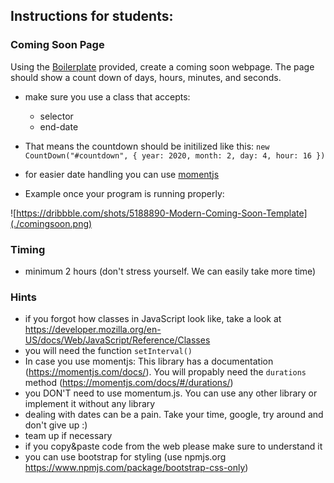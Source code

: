 ## Instructions for students:

### Coming Soon Page

Using the [Boilerplate](./template.md) provided, create a coming soon webpage. The page should show a count down of days, hours, minutes, and seconds. 

  - make sure you use a class that accepts:
    - selector
    - end-date
  - That means the countdown should be initilized like this: ```new CountDown("#countdown", { year: 2020, month: 2, day: 4, hour: 16 })```

- for easier date handling you can use [momentjs](https://momentjs.com)

-  Example once your program is running properly:

 
 ![https://dribbble.com/shots/5188890-Modern-Coming-Soon-Template](./comingsoon.png)

### Timing

-   minimum 2 hours (don't stress yourself. We can easily take more time)

### Hints

- if you forgot how classes in JavaScript look like, take a look at https://developer.mozilla.org/en-US/docs/Web/JavaScript/Reference/Classes
- you will need the function ```setInterval()```
- In case you use momentjs: This library has a documentation (https://momentjs.com/docs/). You will propably need the ```durations``` method (https://momentjs.com/docs/#/durations/)
- you DON'T need to use momentum.js. You can use any other library or implement it without any library
- dealing with dates can be a pain. Take your time, google, try around and don't give up :)
- team up if necessary
- if you copy&paste code from the web please make sure to understand it
- you can use bootstrap for styling (use npmjs.org https://www.npmjs.com/package/bootstrap-css-only)


